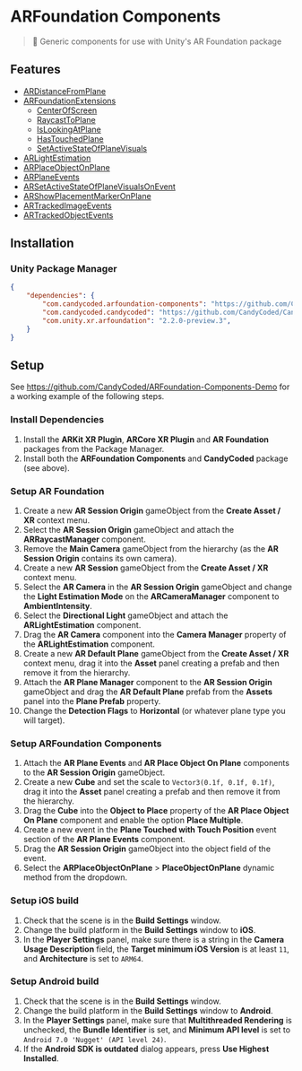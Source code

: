 # ARFoundation Components

> 📱 Generic components for use with Unity's AR Foundation package

## Features

-   [ARDistanceFromPlane](Documentation/ARDistanceFromPlane.md)
-   [ARFoundationExtensions](Documentation/ARFoundationExtensions.md)
    -   [CenterOfScreen](Documentation/ARFoundationExtensions.md#centerofscreen)
    -   [RaycastToPlane](Documentation/ARFoundationExtensions.md#raycasttoplane)
    -   [IsLookingAtPlane](Documentation/ARFoundationExtensions.md#islookingatplane)
    -   [HasTouchedPlane](Documentation/ARFoundationExtensions.md#hastouchedplane)
    -   [SetActiveStateOfPlaneVisuals](Documentation/ARFoundationExtensions.md#setactivestateofplanevisuals)
-   [ARLightEstimation](Documentation/ARLightEstimation.md)
-   [ARPlaceObjectOnPlane](Documentation/ARPlaceObjectOnPlane.md)
-   [ARPlaneEvents](Documentation/ARPlaneEvents.md)
-   [ARSetActiveStateOfPlaneVisualsOnEvent](Documentation/ARSetActiveStateOfPlaneVisualsOnEvent.md)
-   [ARShowPlacementMarkerOnPlane](Documentation/ARShowPlacementMarkerOnPlane.md)
-   [ARTrackedImageEvents](Documentation/ARTrackedImageEvents.md)
-   [ARTrackedObjectEvents](Documentation/ARTrackedObjectEvents.md)

## Installation

### Unity Package Manager

```json
{
    "dependencies": {
        "com.candycoded.arfoundation-components": "https://github.com/CandyCoded/ARFoundation-Components.git#v2.1.0",
        "com.candycoded.candycoded": "https://github.com/CandyCoded/CandyCoded.git#v2.2.0",
        "com.unity.xr.arfoundation": "2.2.0-preview.3",
    }
}
```

## Setup

See <https://github.com/CandyCoded/ARFoundation-Components-Demo> for a working example of the following steps.

### Install Dependencies

1. Install the **ARKit XR Plugin**, **ARCore XR Plugin** and **AR Foundation** packages from the Package Manager.
1. Install both the **ARFoundation Components** and **CandyCoded** package (see above).

### Setup AR Foundation

1. Create a new **AR Session Origin** gameObject from the **Create Asset / XR** context menu.
1. Select the **AR Session Origin** gameObject and attach the **ARRaycastManager** component.
1. Remove the **Main Camera** gameObject from the hierarchy (as the **AR Session Origin** contains its own camera).
1. Create a new **AR Session** gameObject from the **Create Asset / XR** context menu.
1. Select the **AR Camera** in the **AR Session Origin** gameObject and change the **Light Estimation Mode** on the **ARCameraManager** component to **AmbientIntensity**.
1. Select the **Directional Light** gameObject and attach the **ARLightEstimation** component.
1. Drag the **AR Camera** component into the **Camera Manager** property of the **ARLightEstimation** component.
1. Create a new **AR Default Plane** gameObject from the **Create Asset / XR** context menu, drag it into the **Asset** panel creating a prefab and then remove it from the hierarchy.
1. Attach the **AR Plane Manager** component to the **AR Session Origin** gameObject and drag the **AR Default Plane** prefab from the **Assets** panel into the **Plane Prefab** property.
1. Change the **Detection Flags** to **Horizontal** (or whatever plane type you will target).

### Setup ARFoundation Components

1. Attach the **AR Plane Events** and **AR Place Object On Plane** components to the **AR Session Origin** gameObject.
1. Create a new **Cube** and set the scale to `Vector3(0.1f, 0.1f, 0.1f)`, drag it into the **Asset** panel creating a prefab and then remove it from the hierarchy.
1. Drag the **Cube** into the **Object to Place** property of the **AR Place Object On Plane** component and enable the option **Place Multiple**.
1. Create a new event in the **Plane Touched with Touch Position** event section of the **AR Plane Events** component.
1. Drag the **AR Session Origin** gameObject into the object field of the event.
1. Select the **ARPlaceObjectOnPlane** > **PlaceObjectOnPlane** dynamic method from the dropdown.

### Setup iOS build

1. Check that the scene is in the **Build Settings** window.
1. Change the build platform in the **Build Settings** window to **iOS**.
1. In the **Player Settings** panel, make sure there is a string in the **Camera Usage Description** field, the **Target minimum iOS Version** is at least `11`, and **Architecture** is set to `ARM64`.

### Setup Android build

1. Check that the scene is in the **Build Settings** window.
1. Change the build platform in the **Build Settings** window to **Android**.
1. In the **Player Settings** panel, make sure that **Multithreaded Rendering** is unchecked, the **Bundle Identifier** is set, and **Minimum API level** is set to `Android 7.0 'Nugget' (API level 24)`.
1. If the **Android SDK is outdated** dialog appears, press **Use Highest Installed**.
